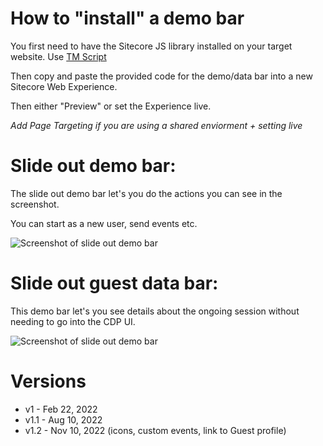 # **How to "install" a demo bar**

You first need to have the Sitecore JS library installed on your target website. Use [TM Script](https://github.com/Chris-Castle/Sitecore-CDP-Scripts/blob/master/_TM%20Script/Sitecore%20CDP%20base%20script.user.js)

Then copy and paste the provided code for the demo/data bar into a new Sitecore Web Experience.

Then either "Preview" or set the Experience live.

*Add Page Targeting if you are using a shared enviorment + setting live*


# Slide out demo bar:

The slide out demo bar let's you do the actions you can see in the screenshot.

You can start as a new user, send events etc.

![Screenshot of slide out demo bar](https://i.ibb.co/sRzfwKK/Screenshot-2022-04-07-at-10-52-18.png "slide out demo bar")



# **Slide out guest data bar:**

This demo bar let's you see details about the ongoing session without needing to go into the CDP UI.

![Screenshot of slide out demo bar](https://i.ibb.co/rGtr0H5/thumbnail-image003-2.png "slide out demo bar")


# **Versions**
* v1 - Feb 22, 2022
* v1.1 - Aug 10, 2022
* v1.2 - Nov 10, 2022 (icons, custom events, link to Guest profile)
